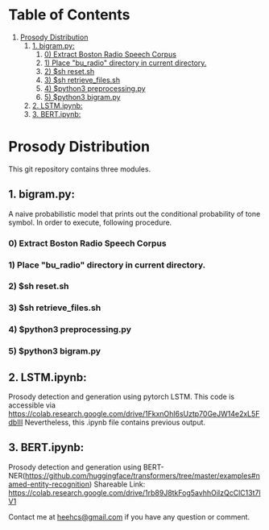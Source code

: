 
# Table of Contents

1.  [Prosody Distribution](#orge4602f0)
    1.  [1. bigram.py:](#orgb974103)
        1.  [0) Extract Boston Radio Speech Corpus](#orgd922272)
        2.  [1) Place "bu\_radio" directory in current directory.](#org3a46e7f)
        3.  [2) $sh reset.sh](#org5a06a58)
        4.  [3) $sh retrieve\_files.sh](#org2254c2d)
        5.  [4) $python3 preprocessing.py](#orgcd507f9)
        6.  [5) $python3 bigram.py](#org7792829)
    2.  [2. LSTM.ipynb:](#org81b28ad)
    3.  [3. BERT.ipynb:](#org9edcf76)



<a id="orge4602f0"></a>

# Prosody Distribution

This git repository contains three modules.


<a id="orgb974103"></a>

## 1. bigram.py:

A naive probabilistic model that prints out the conditional probability of tone
symbol. In order to execute, following procedure.


<a id="orgd922272"></a>

### 0) Extract Boston Radio Speech Corpus


<a id="org3a46e7f"></a>

### 1) Place "bu\_radio" directory in current directory.


<a id="org5a06a58"></a>

### 2) $sh reset.sh


<a id="org2254c2d"></a>

### 3) $sh retrieve\_files.sh


<a id="orgcd507f9"></a>

### 4) $python3 preprocessing.py


<a id="org7792829"></a>

### 5) $python3 bigram.py


<a id="org81b28ad"></a>

## 2. LSTM.ipynb:

Prosody detection and generation using pytorch LSTM. 
This code is accessible via <https://colab.research.google.com/drive/1FkxnOhl6sUztp70GeJW14e2xL5FdbIII>
Nevertheless, this .ipynb file contains previous output.


<a id="org9edcf76"></a>

## 3. BERT.ipynb:

Prosody detection and generation using
BERT-NER(<https://github.com/huggingface/transformers/tree/master/examples#named-entity-recognition>)
Shareable Link: <https://colab.research.google.com/drive/1rb89J8tkFog5avhhOiIzQcClC13t7lV1>

Contact me at heehcs@gmail.com if you have any question or comment.


